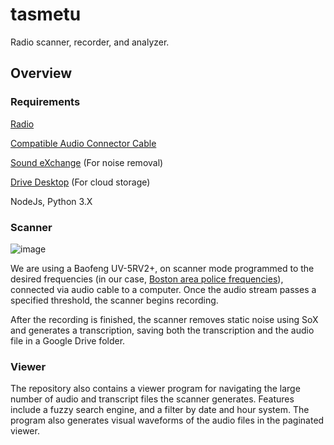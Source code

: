 # tasmetu

Radio scanner, recorder, and analyzer.

## Overview

### Requirements

[Radio](https://baofengtech.com/wp-content/uploads/2020/09/BaoFeng_UV-5R_Manual.pdf)

[Compatible Audio Connector Cable](https://www.amazon.com/gp/product/B01LMIBAZW/ref=ppx_yo_dt_b_asin_title_o00_s00?ie=UTF8&psc=1)

[Sound eXchange](https://sourceforge.net/projects/sox/) (For noise removal)

[Drive Desktop](https://www.google.com/drive/download/) (For cloud storage)

NodeJs, Python 3.X

### Scanner

![image](https://user-images.githubusercontent.com/42680395/210189923-87c873f4-b5b1-43be-a344-cd64e8aa00c9.png)

We are using a Baofeng UV-5RV2+, on scanner mode programmed to the desired frequencies (in our case, [Boston area police frequencies](https://www.broadcastify.com/listen/feed/25818)), connected via audio cable to a computer. Once the audio stream passes a specified threshold, the scanner begins recording.

After the recording is finished, the scanner removes static noise using SoX and generates a transcription, saving both the transcription and the audio file in a Google Drive folder.

### Viewer

The repository also contains a viewer program for navigating the large number of audio and transcript files the scanner generates. Features include a fuzzy search engine, and a filter by date and hour system. The program also generates visual waveforms of the audio files in the paginated viewer.
